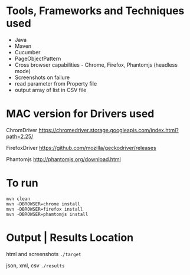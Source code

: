 Tools, Frameworks and Techniques used
=============

- Java
- Maven
- Cucumber
- PageObjectPattern
- Cross browser capabilities - Chrome, Firefox, Phantomjs (headless mode)
- Screenshots on failure 
- read parameter from Property file
- output array of list in CSV file


MAC version for Drivers used
=============

ChromDriver 
https://chromedriver.storage.googleapis.com/index.html?path=2.25/

FirefoxDriver
https://github.com/mozilla/geckodriver/releases

Phantomjs
http://phantomjs.org/download.html


To run
=============

    mvn clean
    mvn -DBROWSER=chrome install
    mvn -DBROWSER=firefox install
    mvn -DBROWSER=phamtomjs install


Output | Results Location 
=============

html and screenshots
`./target`

json, xml, csv
`./results`